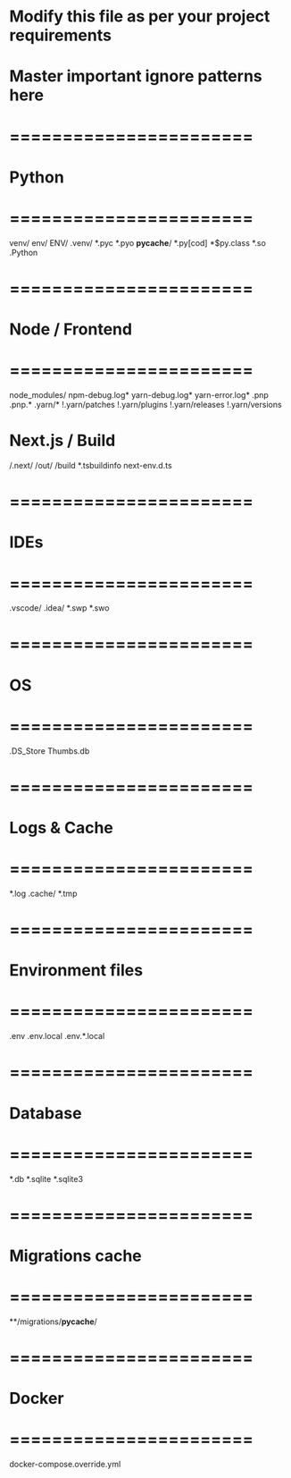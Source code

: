 <!-- This is a gitignore file template -->
# Modify this file as per your project requirements 
# Master important ignore patterns here
# =======================
# Python
# =======================
venv/
env/
ENV/
.venv/
*.pyc
*.pyo
__pycache__/
*.py[cod]
*$py.class
*.so
.Python

# =======================
# Node / Frontend
# =======================
node_modules/
npm-debug.log*
yarn-debug.log*
yarn-error.log*
.pnp
.pnp.*
.yarn/*
!.yarn/patches
!.yarn/plugins
!.yarn/releases
!.yarn/versions

# Next.js / Build
/.next/
/out/
/build
*.tsbuildinfo
next-env.d.ts

# =======================
# IDEs
# =======================
.vscode/
.idea/
*.swp
*.swo

# =======================
# OS
# =======================
.DS_Store
Thumbs.db

# =======================
# Logs & Cache
# =======================
*.log
.cache/
*.tmp

# =======================
# Environment files
# =======================
.env
.env.local
.env.*.local

# =======================
# Database
# =======================
*.db
*.sqlite
*.sqlite3

# =======================
# Migrations cache
# =======================
**/migrations/__pycache__/

# =======================
# Docker
# =======================
docker-compose.override.yml
